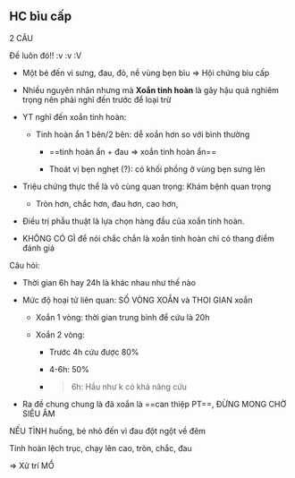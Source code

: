 ## HC bìu cấp  
2 CÂU  
Đề luôn đó!! :v :v :V  
- Một bé đến vì sưng, đau, đỏ, nề vùng bẹn bìu => Hội chứng bìu cấp  
- Nhiều nguyên nhân nhưng mà **Xoắn tinh hoàn** là gây hậu quả nghiêm trọng nên phải nghĩ đến trước để loại trừ  
- YT nghĩ đến xoắn tinh hoàn:  
	- Tinh hoàn ẩn 1 bên/2 bên: dễ xoắn hơn so với bình thường  
		- ==tinh hoàn ẩn + đau => xoắn tinh hoàn ẩn==  
		- Thoát vị bẹn nghẹt (?): có khối phồng ở vùng bẹn sưng lên  
- Triệu chứng thực thể là vô cùng quan trọng: Khám bệnh quan trọng  
	- Tròn hơn, chắc hơn, đau hơn, cao hơn,   
- Điều trị phẫu thuật là lựa chọn hàng đầu của xoắn tinh hoàn.  
- KHÔNG CÓ GÌ để nói chắc chắn là xoắn tinh hoàn chỉ có thang điểm đánh giá  
Câu hỏi:  
- Thời gian 6h hay 24h là khác nhau như thế nào  
- Mức độ hoại tử liên quan: SỐ VÒNG XOẮN và THOI GIAN xoắn  
	- Xoắn 1 vòng: thời gian trung bình để cứu là 20h  
	- Xoắn 2 vòng:  
		- Trước 4h cứu được 80%  
		- 4-6h: 50%  
		- > 6h: Hầu như k có khả năng cứu  
- Ra đề chung chung là đã xoắn là ==can thiệp PT==, ĐỪNG MONG CHỜ SIÊU ÂM  
NẾU TÌNH huống, bé nhỏ đến vì đau đột ngột về đêm  
Tinh hoàn lệch trục, chạy lên cao, tròn, chắc, đau  
=> Xử trí MỔ 